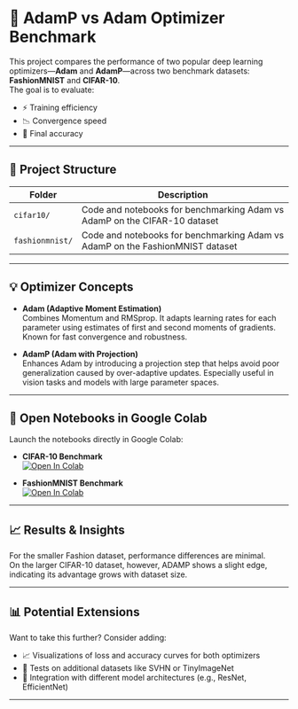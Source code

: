 # 🧠 AdamP vs Adam Optimizer Benchmark

This project compares the performance of two popular deep learning optimizers—**Adam** and **AdamP**—across two benchmark datasets: **FashionMNIST** and **CIFAR-10**.  
The goal is to evaluate:

- ⚡ Training efficiency  
- 📉 Convergence speed  
- 🎯 Final accuracy  

---

## 📁 Project Structure

| Folder         | Description                                                                 |
|----------------|-----------------------------------------------------------------------------|
| `cifar10/`      | Code and notebooks for benchmarking Adam vs AdamP on the CIFAR-10 dataset |
| `fashionmnist/` | Code and notebooks for benchmarking Adam vs AdamP on the FashionMNIST dataset |

---

## 💡 Optimizer Concepts

- **Adam (Adaptive Moment Estimation)**  
  Combines Momentum and RMSprop. It adapts learning rates for each parameter using estimates of first and second moments of gradients. Known for fast convergence and robustness.

- **AdamP (Adam with Projection)**  
  Enhances Adam by introducing a projection step that helps avoid poor generalization caused by over-adaptive updates. Especially useful in vision tasks and models with large parameter spaces.

---

## 📓 Open Notebooks in Google Colab

Launch the notebooks directly in Google Colab:

- **CIFAR-10 Benchmark**  
  [![Open In Colab](https://colab.research.google.com/assets/colab-badge.svg)](https://colab.research.google.com/github/youngho-kwon-class/ml-edu-lab/blob/main/adamp-vs-adam-benchmark/cifar10/cifar10_cnn_adam_vs_adamp.ipynb)

- **FashionMNIST Benchmark**  
  [![Open In Colab](https://colab.research.google.com/assets/colab-badge.svg)](https://colab.research.google.com/github/youngho-kwon-class/ml-edu-lab/blob/main/adamp-vs-adam-benchmark/fashionmnist/fashionmnist_cnn_Adam_vs_AdamP.ipynb)

---
## 📈 Results & Insights

For the smaller Fashion dataset, performance differences are minimal.  
On the larger CIFAR-10 dataset, however, ADAMP shows a slight edge, indicating its advantage grows with dataset size.

---

## 📊 Potential Extensions

Want to take this further? Consider adding:

- 📈 Visualizations of loss and accuracy curves for both optimizers  
- 🧪 Tests on additional datasets like SVHN or TinyImageNet  
- 🧠 Integration with different model architectures (e.g., ResNet, EfficientNet)

---
